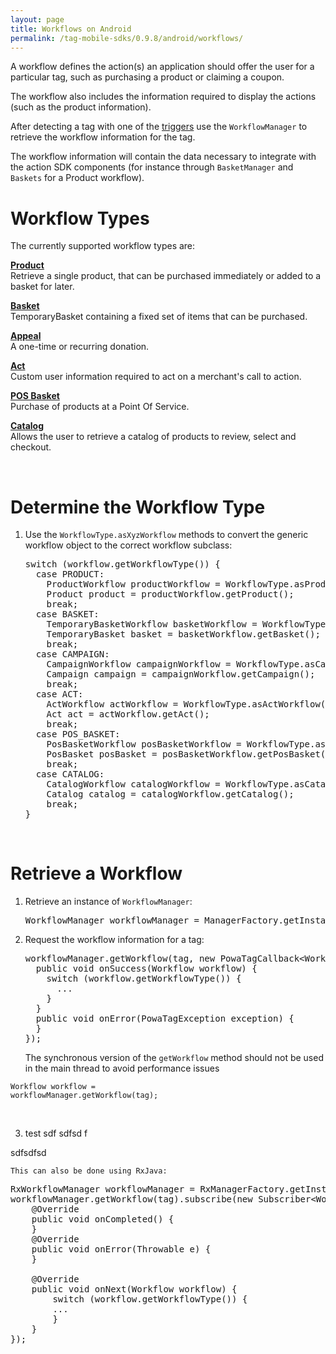 ```yaml
---
layout: page
title: Workflows on Android
permalink: /tag-mobile-sdks/0.9.8/android/workflows/
---
```


A workflow defines the action(s) an application should offer the user for a particular tag, such as purchasing a product or claiming a coupon.

The workflow also includes the information required to display the actions (such as the product information).

After detecting a tag with one of the [triggers]({{site.baseurl}}/tag-mobile-sdks/0.9.8/android/triggers/) use the `WorkflowManager` to retrieve the workflow information for the tag.

The workflow information will contain the data necessary to integrate with the action SDK components (for instance through `BasketManager` and `Baskets` for a Product workflow).



# Workflow Types

The currently supported workflow types are:

**[Product]({{site.baseurl}}/tag-mobile-sdks/0.9.8/android/products/)**<br />
Retrieve a single product, that can be purchased immediately or added to a basket for later.

**[Basket]({{site.baseurl}}/tag-mobile-sdks/0.9.8/android/baskets/)**<br />
TemporaryBasket containing a fixed set of items that can be purchased.

**[Appeal]({{site.baseurl}}/tag-mobile-sdks/0.9.8/android/appeal/)**<br />
A one-time or recurring donation.

**[Act]({{site.baseurl}}/tag-mobile-sdks/0.9.8/android/acts/)**<br />
Custom user information required to act on a merchant's call to action.

**[POS Basket]({{site.baseurl}}/tag-mobile-sdks/0.9.8/android/posbasket/)**<br />
Purchase of products at a Point Of Service.

**[Catalog]({{site.baseurl}}/tag-mobile-sdks/0.9.8/android/catalog/)**<br />
Allows the user to retrieve a catalog of products to review, select and checkout.

<br />

# Determine the Workflow Type

1. Use the `WorkflowType.asXyzWorkflow` methods to convert the generic workflow object to the correct workflow subclass:

    <pre>switch (workflow.getWorkflowType()) {
     case PRODUCT:
       ProductWorkflow productWorkflow = WorkflowType.asProductWorkflow(workflow);
       Product product = productWorkflow.getProduct();
       break;
     case BASKET:
       TemporaryBasketWorkflow basketWorkflow = WorkflowType.asBasketWorkflow(workflow);
       TemporaryBasket basket = basketWorkflow.getBasket();
       break;
     case CAMPAIGN:
       CampaignWorkflow campaignWorkflow = WorkflowType.asCampaignWorkflow(workflow);
       Campaign campaign = campaignWorkflow.getCampaign();
       break;
     case ACT:
       ActWorkflow actWorkflow = WorkflowType.asActWorkflow(workflow);
       Act act = actWorkflow.getAct();
       break;
     case POS_BASKET:
       PosBasketWorkflow posBasketWorkflow = WorkflowType.asPosBasketWorkflow(workflow);
       PosBasket posBasket = posBasketWorkflow.getPosBasket();
       break;
     case CATALOG:
       CatalogWorkflow catalogWorkflow = WorkflowType.asCatalogWorkflow(workflow);
       Catalog catalog = catalogWorkflow.getCatalog();
       break;	   
   }</pre>


<br />

# Retrieve a Workflow

1. Retrieve an instance of `WorkflowManager`:

    <pre>WorkflowManager workflowManager = ManagerFactory.getInstance().getWorkflowManager();</pre>

2. Request the workflow information for a tag:

    <pre>workflowManager.getWorkflow(tag, new PowaTagCallback&lt;Workflow&gt;() {
     public void onSuccess(Workflow workflow) {
       switch (workflow.getWorkflowType()) {
         ...
       }
     }
     public void onError(PowaTagException exception) {
     }
   });</pre>

  	The synchronous version of the <code>getWorkflow</code> method should not be used in the main thread to avoid performance issues

<code>Workflow workflow = workflowManager.getWorkflow(tag);</code>
	
<br />  
	
3. test
sdf
sdfsd
f

sdfsdfsd

	This can also be done using RxJava:
	
<pre>RxWorkflowManager workflowManager = RxManagerFactory.getInstance().getWorkflowManager();
workflowManager.getWorkflow(tag).subscribe(new Subscriber&lt;Workflow&gt;() {
	@Override
	public void onCompleted() {
	} 
	@Override
	public void onError(Throwable e) {
	}

	@Override
	public void onNext(Workflow workflow) {
		switch (workflow.getWorkflowType()) {
		...
		}
	}
});  </pre>

<br />